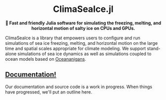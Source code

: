 <!-- Title -->
<h1 align="center">
  ClimaSeaIce.jl
</h1>

<!-- description -->
<p align="center">
  <strong>🧊 Fast and friendly Julia software for simulating the freezing, melting, and horizontal motion of salty ice on CPUs and GPUs.</strong>
</p>


ClimaSeaIce is a library that empowers users to configure and run simulations of sea ice freezing, melting, and horizontal motion on the
large time and spatial scales appropriate for climate modeling.
We support stand-alone simulations of sea ice dynamics as well as simulations coupled to ocean models based on [Oceananigans]().

## [Documentation!](https://clima.github.io/ClimaSeaIceDocumentation/dev/)

Our documentation and source code is a work in progress.
When things have progressed, we'll put an outline here.
